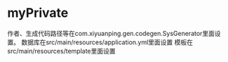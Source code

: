 # myPrivate

作者、生成代码路径等在com.xiyuanping.gen.codegen.SysGenerator里面设置。
数据库在src/main/resources/application.yml里面设置
模板在src/main/resources/template里面设置